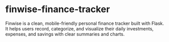 # finwise-finance-tracker
Finwise is a clean, mobile-friendly personal finance tracker built with Flask. It helps users record, categorize, and visualize their daily investments, expenses, and savings with clear summaries and charts.
